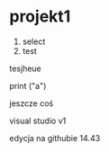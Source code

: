 # projekt1

1. select
2. test


tesjheue

print ("a")

jeszcze coś



visual studio v1

edycja na githubie 14.43



